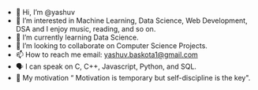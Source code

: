 - 👋 Hi, I’m @yashuv
- 👀 I’m interested in Machine Learning, Data Science, Web Development, DSA and I enjoy music, reading, and so on.
- 🌱 I’m currently learning Data Science.
- 💞️ I’m looking to collaborate on Computer Science Projects.
- 📫 How to reach me email: yashuv.baskota1@gmail.com
- 🗣️ I can speak on C, C++, Javascript, Python, and SQL.
- 💪 My motivation  “ Motivation is temporary but self-discipline is the key".

<!---
yashuv/yashuv is a ✨ special ✨ repository because its `README.md` (this file) appears on your GitHub profile.
You can click the Preview link to take a look at your changes.
--->
